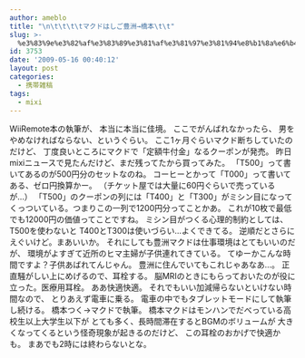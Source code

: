```yaml
---
author: ameblo
title: "\n\t\t\t\tマクドはしご豊洲→橋本\t\t"
slug: >-
  %e3%83%9e%e3%82%af%e3%83%89%e3%81%af%e3%81%97%e3%81%94%e8%b1%8a%e6%b4%b2%e2%86%92%e6%a9%8b%e6%9c%ac
id: 3753
date: '2009-05-16 00:40:12'
layout: post
categories:
  - 携帯雑稿
tags:
  - mixi
---
```


WiiRemote本の執筆が、 本当に本当に佳境。 ここでがんばれなかったら、 男をやめなければならない、というぐらい。 ここ1ヶ月ぐらいマクド断ちしていたのだけど、 丁度良いところにマクドで「定額牛付金」なるクーポンが発売。 昨日mixiニュースで見たんだけど、まだ残ってたから買ってみた。 「T500」って書いてあるのが500円分のセットなのね。 コーヒーとかって「T000」って書いてある、ゼロ円換算かー。 （チケット屋では大量に60円ぐらいで売っているが…） 「T500」のクーポンの列には「T400」と「T300」がミシン目になって くっついている。つまりこの一列で1200円分ってことかあ。 これが10枚で最低でも12000円の価値ってことですね。 ミシン目がつくる心理的制約としては、T500を使わないと T400とT300は使いづらい…よくできてる。 逆順だとさらにえぐいけど。まあいいか。 それにしても豊洲マクドは仕事環境はとてもいいのだが、 環境がよすぎて近所のヒマ主婦が子供連れてきている。 てゆーかこんな時間ですよ？子供あばれてんじゃん。 豊洲に住んでいてもこれじゃあなあ...。 正直騒がしい上にめげるので、耳栓する。 脳MRIのときにもらっておいたのが役に立った。医療用耳栓。 ああ快適快適。 それでもいい加減帰らないといけない時間なので、 とりあえず電車に乗る。 電車の中でもタブレットモードにして執筆し続ける。 橋本つく→マクドで執筆。 橋本マクドはモンハンでだべっている高校生以上大学生以下が とても多く、長時間滞在するとBGMのボリュームが 大きくなってくるという怪奇現象が起きるのだけど、 この耳栓のおかげで快適かも。 まあでも2時には終わらないとな。